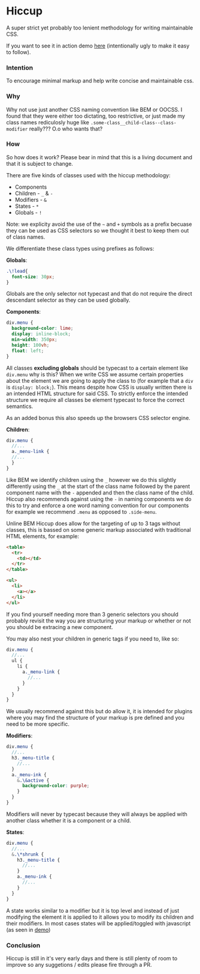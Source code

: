 # Hiccup

A super strict yet probably too lenient methodology for writing maintainable CSS.

If you want to see it in action demo [here](http://codepen.io/crashy/pen/vKVWZP) (intentionally ugly to make it easy to follow).

### Intention

To encourage minimal markup and help write concise and maintainable css.

### Why

Why not use just another CSS naming convention like BEM or OOCSS. I found that they were either too dictating, too restrictive, or just made my class names rediculosly huge like `.some-class__child-class--class-modifier` really??? O.o who wants that?

### How

So how does it work? Please bear in mind that this is a living document and that it is subject to change.

There are five kinds of classes used with the hiccup methodology:

* Components
* Children - `_` & `-`
* Modifiers - `&`
* States - `*`
* Globals - `!`

Note: we explicity avoid the use of the `~` and `+` symbols as a prefix becuase they can be used as CSS selectors so we thought it best to keep them out of class names.

We differentiate these class types using prefixes as follows:

**Globals**:

```scss
.\!lead{
  font-size: 30px;
}
```

Globals are the only selector not typecast and that do not require the direct descendant selector as they can be used globally.

**Components**:

```scss
div.menu {
  background-color: lime;
  display: inline-block;
  min-width: 350px;
  height: 100vh;
  float: left;
}
```

All classes **excluding globals** should be typecast to a certain element like `div.menu` why is this?
When we write CSS we assume certain properties about the element we are going to apply the class to (for example that a `div` is `display: block;`). This means despite how CSS is usually written there is an intended HTML structure for said CSS.
To strictly enforce the intended structure we require all classes be element typecast to force the correct semantics.

As an added bonus this also speeds up the browsers CSS selector engine.

**Children**:

```scss
div.menu {
  //...
  a._menu-link {
  //...  
  }
}
```

Like BEM we identify children using the `_` however we do this slightly differently using the `_` at the start of the class name followed by the parent component name with the `-` appended and then the class name of the child. Hiccup also recommends against using the `-` in naming components we do this to try and enforce a one word naming convention for our components for example we recommend `.menu` as opposed to `.side-menu`.

Unline BEM Hiccup does allow for the targeting of up to 3 tags without classes, this is bassed on some generic markup associated with traditional HTML elements, for example:

```html
<table>
  <tr>
    <td></td>
  </tr>
</table>

<ul>
  <li>
    <a></a>
  </li>
</ul>
```

If you find yourself needing more than 3 generic selectors you should probably revisit the way you are structuring your markup or whether or not you should be extracing a new component.

You may also nest your children in generic tags if you need to, like so:

```scss
div.menu {
  //...
  ul {
    li {
      a._menu-link {
        //...  
      } 
    }
  }
}
```

We usually recommend against this but do allow it, it is intended for plugins where you may find the structure of your markup is pre defined and you need to be more specific.

**Modifiers**:

```scss
div.menu {
  //...
  h3._menu-title {
    //...
  }
  a._menu-ink {
    &.\&active {
      background-color: purple;
    }
  }
}
```

Modifiers will never by typecast because they will always be applied with another class whether it is a component or a child.

**States**:

```scss
div.menu {
  //...
  &.\*shrunk {
    h3._menu-title {
      //...
    }
    a._menu-ink {
      //...
    }
  }
}
```

A state works similar to a modifier but it is top level and instead of just modifying the element it is applied to it allows you to modify its children and their modifiers. In most cases states will be applied/toggled with javascript (as seen in [demo](http://codepen.io/crashy/pen/vKVWZP))

### Conclusion

Hiccup is still in it's very early days and there is still plenty of room to improve so any suggetions / edits please fire through a PR.
